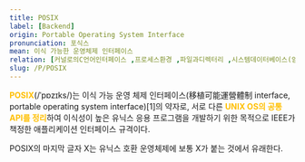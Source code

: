 ```yaml
---
title: POSIX
label: [Backend]
origin: Portable Operating System Interface
pronunciation: 포식스
mean: 이식 가능한 운영체제 인터페이스
relation: [커널로의C언어인터페이스 ,프로세스환경 ,파일과디렉터리 ,시스템데이터베이스(암호파일등) ,tar압축포맷 ]
slug: /P/POSIX
---
```


<content>


<p><span style="color:#FFBF00; font-weight:bold;">POSIX</span>(/ˈpɒzɪks/)는 이식 가능 운영 체제 인터페이스(移植可能運營體制 interface, portable operating system interface)[1]의 약자로, 서로 다른 <span style="color:#FFBF00; font-weight:bold;">UNIX OS의 공통 API를 정리</span>하여 이식성이 높은 유닉스 응용 프로그램을 개발하기 위한 목적으로 IEEE가 책정한 애플리케이션 인터페이스 규격이다.</p>
<p>POSIX의 마지막 글자 X는 유닉스 호환 운영체제에 보통 X가 붙는 것에서 유래한다.</p>


</content>
